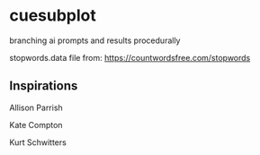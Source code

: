 # cuesubplot
branching ai prompts and results procedurally

stopwords.data file from: 
https://countwordsfree.com/stopwords

## Inspirations

Allison Parrish 

Kate Compton

Kurt Schwitters
